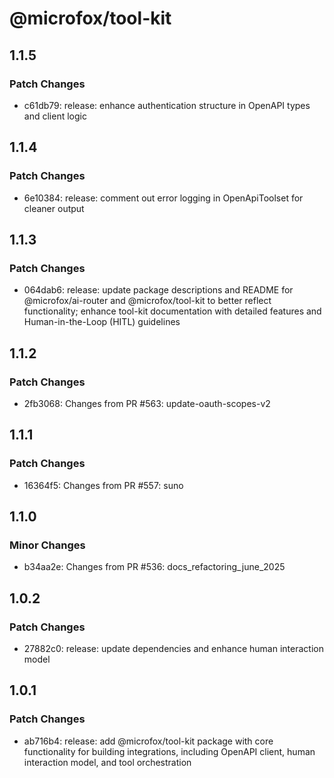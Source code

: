 # @microfox/tool-kit

## 1.1.5

### Patch Changes

- c61db79: release: enhance authentication structure in OpenAPI types and client logic

## 1.1.4

### Patch Changes

- 6e10384: release: comment out error logging in OpenApiToolset for cleaner output

## 1.1.3

### Patch Changes

- 064dab6: release: update package descriptions and README for @microfox/ai-router and @microfox/tool-kit to better reflect functionality; enhance tool-kit documentation with detailed features and Human-in-the-Loop (HITL) guidelines

## 1.1.2

### Patch Changes

- 2fb3068: Changes from PR #563: update-oauth-scopes-v2

## 1.1.1

### Patch Changes

- 16364f5: Changes from PR #557: suno

## 1.1.0

### Minor Changes

- b34aa2e: Changes from PR #536: docs_refactoring_june_2025

## 1.0.2

### Patch Changes

- 27882c0: release: update dependencies and enhance human interaction model

## 1.0.1

### Patch Changes

- ab716b4: release: add @microfox/tool-kit package with core functionality for building integrations, including OpenAPI client, human interaction model, and tool orchestration

